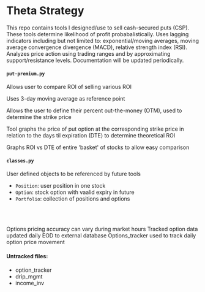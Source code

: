 # Theta Strategy

This repo contains tools I designed/use to sell cash-secured puts (CSP). These tools determine likelihood of profit probabalistically. Uses lagging indicators including but not limited to: exponential/moving averages, moving average convergence divergence (MACD), relative strength index (RSI). Analyzes price action using trading ranges and by approximating support/resistance levels. Documentation will be updated periodically.	


#### `put-premium.py`
Allows user to compare ROI of selling various ROI

Uses 3-day moving average as reference point

Allows the user to define their percent out-the-money (OTM), used to determine the strike price

Tool graphs the price of put option at the corresponding strike price in relation to the days til expiration (DTE) to determine theoretical ROI

Graphs ROI vs DTE of entire 'basket' of stocks to allow easy comparison


#### `classes.py`
User defined objects to be referenced by future tools
  - `Position`: user position in one stock	
  - `Option`: stock option with vaalid expiry in future	
  - `Portfolio`: collection of positions and options	



<br/>
<br/>


Options pricing accuracy can vary during market hours
Tracked option data updated daily EOD to external database
Options_tracker used to track daily option price movement

#### Untracked files:
- option_tracker
- drip_mgmt
- income_inv
